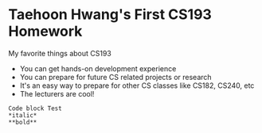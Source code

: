 # Taehoon Hwang's First CS193 Homework

My favorite things about CS193
- You can get hands-on development experience
- You can prepare for future CS related projects or research
- It's an easy way to prepare for other CS classes like CS182, CS240, etc
- The lecturers are cool!

```
Code block Test
*italic*
**bold**
```
